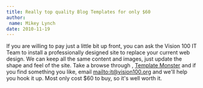 ```yaml
---
title: Really top quality Blog Templates for only $60
author:
 name: Mikey Lynch
date: 2010-11-19
---
```


If you are willing to pay just a little bit up front, you can ask the Vision 100 IT Team to install a professionally designed site to replace your current web design. We can keep all the same content and images, just update the shape and feel of the site. Take a browse through , [Template Monster](http://www.templatemonster.com/drupal-themes.php) and if you find something you like, email <mailto:it@vision100.org> and we'll help you hook it up. Most only cost $60 to buy, so it's well worth it.
